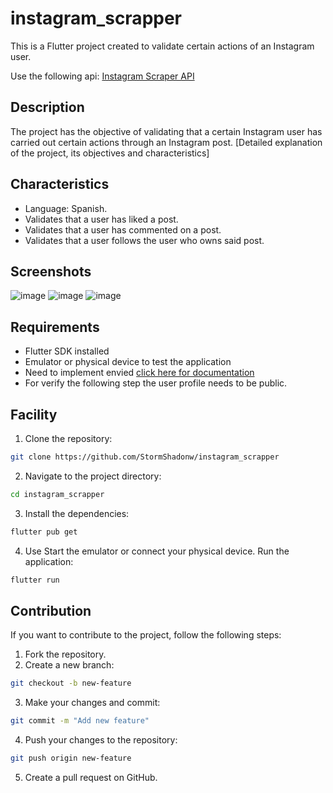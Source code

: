 # instagram_scrapper

This is a Flutter project created to validate certain actions of an Instagram user.

Use the following api: [Instagram Scraper API](https://rapidapi.com/social-api1-instagram/api/instagram-scraper-api2/)

## Description

The project has the objective of validating that a certain Instagram user has carried out certain actions through an Instagram post.
[Detailed explanation of the project, its objectives and characteristics]

## Characteristics

- Language: Spanish.
- Validates that a user has liked a post.
- Validates that a user has commented on a post.
- Validates that a user follows the user who owns said post.

## Screenshots
![image](https://github.com/StormShadonw/instagram_scrapper/assets/20448268/60ec301a-6104-4419-9e7a-d6d1e26a9ca1)
![image](https://github.com/StormShadonw/instagram_scrapper/assets/20448268/a2af9b0e-b1a5-46a9-817e-f3951df0e2e8)
![image](https://github.com/StormShadonw/instagram_scrapper/assets/20448268/f51f6eca-4cc9-4e32-b1b8-7a92f3865669)


## Requirements

- Flutter SDK installed
- Emulator or physical device to test the application
- Need to implement envied [click here for documentation](https://pub.dev/packages/envied)
- For verify the following step the user profile needs to be public.

## Facility

1. Clone the repository:

```bash
git clone https://github.com/StormShadonw/instagram_scrapper
```

2. Navigate to the project directory:
```bash
cd instagram_scrapper
```
3. Install the dependencies:
```bash
flutter pub get
```
4. Use
Start the emulator or connect your physical device.
Run the application:
```bash
flutter run
```

## Contribution
If you want to contribute to the project, follow the following steps:

1. Fork the repository.
2. Create a new branch:
```bash
git checkout -b new-feature
```
3. Make your changes and commit:
```bash
git commit -m "Add new feature"
```
4. Push your changes to the repository:
```bash
git push origin new-feature
```
5. Create a pull request on GitHub.

